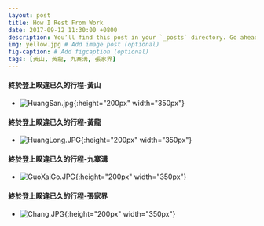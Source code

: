 ```yaml
---
layout: post
title: How I Rest From Work
date: 2017-09-12 11:30:00 +0800
description: You’ll find this post in your `_posts` directory. Go ahead and edit it and re-build the site to see your changes. # Add post description (optional)
img: yellow.jpg # Add image post (optional)
fig-caption: # Add figcaption (optional)
tags: [黃山, 黃龍, 九寨溝, 張家界]
---
```

#### 終於登上睽違已久的行程-黃山
* ![HuangSan.jpg]({{site.baseurl}}/assets/img/HuangSan.jpg){:height="200px" width="350px"}

#### 終於登上睽違已久的行程-黃龍
* ![HuangLong.JPG]({{site.baseurl}}/assets/img/HuangLong.JPG){:height="200px" width="350px"}

#### 終於登上睽違已久的行程-九寨溝
* ![GuoXaiGo.JPG]({{site.baseurl}}/assets/img/GuoXaiGo.JPG){:height="200px" width="350px"}

#### 終於登上睽違已久的行程-張家界
* ![Chang.JPG]({{site.baseurl}}/assets/img/Chang.JPG){:height="200px" width="350px"}












